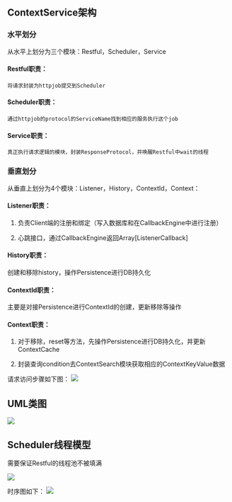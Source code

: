 ## **ContextService架构**

### **水平划分**

从水平上划分为三个模块：Restful，Scheduler，Service

#### Restful职责：

    将请求封装为httpjob提交到Scheduler

#### Scheduler职责：

    通过httpjob的protocol的ServiceName找到相应的服务执行这个job

#### Service职责：

    真正执行请求逻辑的模块，封装ResponseProtocol，并唤醒Restful中wait的线程

### **垂直划分**
从垂直上划分为4个模块：Listener，History，ContextId，Context：

#### Listener职责：

1.  负责Client端的注册和绑定（写入数据库和在CallbackEngine中进行注册）

2.  心跳接口，通过CallbackEngine返回Array[ListenerCallback]

#### History职责：
创建和移除history，操作Persistence进行DB持久化

#### ContextId职责：
主要是对接Persistence进行ContextId的创建，更新移除等操作

#### Context职责：

1.  对于移除，reset等方法，先操作Persistence进行DB持久化，并更新ContextCache

2.  封装查询condition去ContextSearch模块获取相应的ContextKeyValue数据

请求访问步骤如下图：
![](/Images-zh/Architecture/Public_Enhancement_Service/ContextService/linkis-contextservice-service-01.png)

## **UML类图** 
![](/Images-zh/Architecture/Public_Enhancement_Service/ContextService/linkis-contextservice-service-02.png)

## **Scheduler线程模型**

需要保证Restful的线程池不被填满

![](/Images-zh/Architecture/Public_Enhancement_Service/ContextService/linkis-contextservice-service-03.png)

时序图如下：
![](/Images-zh/Architecture/Public_Enhancement_Service/ContextService/linkis-contextservice-service-04.png)


